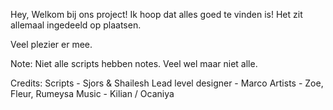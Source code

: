 Hey, Welkom bij ons project!
Ik hoop dat alles goed te vinden is!
Het zit allemaal ingedeeld op plaatsen.

Veel plezier er mee.


Note: Niet alle scripts hebben notes. 
Veel wel maar niet alle.

Credits:
Scripts - Sjors & Shailesh
Lead level designer - Marco
Artists - Zoe, Fleur, Rumeysa
Music - Kilian / Ocaniya